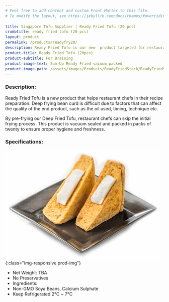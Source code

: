 ```yaml
---
# Feel free to add content and custom Front Matter to this file.
# To modify the layout, see https://jekyllrb.com/docs/themes/#overriding-theme-defaults

title: Singapore Tofu Supplier | Ready Fried Tofu (20 pcs)
crumbtitle: ready fried tofu (20 pcs)
layout: product
permalink: /products/readyfry20/
description: Ready Fried Tofu is our new  product targeted for restaurant chefs who deep fry their beancurd. Ready Fried Tofu is pre-fried beforehand by us to ensure consistent quality and freshness before sending to our customers. This version is for customers who prefer to order in bulk. It is vacuum packed to ensure freshness and quality.
product-title: Ready Fried Tofu (20pcs)
product-subtitle: For Braising
product-image-text: Sun-Up Ready Fried vacuum packed
product-image-path: /assets/images/Products/ReadyFriedStack/ReadyFriedStack.jpg
---
```

### Description:
Ready Fried Tofu is a new product that helps restaurant chefs in their recipe preparation. 
Deep frying bean curd is difficult due to factors that can affect 
the quality of the end product, such as the oil used, timing, technique etc.


By pre-frying our Deep Fried Tofu, restaurant chefs can skip the initial frying process. 
This product is vacuum sealed and packed in packs of twenty to ensure proper hygiene and freshness.

### Specifications:
![niang tofu product example](/assets/images/Products/ReadyFriedStack/productthumbnail.jpeg){:class="img-responsive prod-img"}
-  Net Weight: TBA
-  No Preservatives
-  Ingredients:
-  Non-GMO Soya Beans, Calcium Sulphate
-  Keep Refrigerated 2℃ ~ 7℃